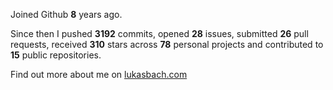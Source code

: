 Joined Github **8** years ago.

Since then I pushed **3192** commits, opened **28** issues, submitted **26** pull requests, received **310** stars across **78** personal projects and contributed to **15** public repositories.

Find out more about me on [lukasbach.com](https://lukasbach.com)
